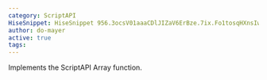 ```yaml
---
category: ScriptAPI
HiseSnippet: HiseSnippet 956.3ocsV01aaaCDlJIZaV6ErBze.7ix.Fo1tosqHXnsIwYvXKoFyYACXXnfk5TMQnHEHoRqwP+Ou+AaGEUhkScWELV8GLz81Ce3wi2wYFMGrVsgD06hkk.I5ahmuT4Vb7BlPQldBI56hOiYcfgFTczxRl0BYjnnc+Iuhnd6Qp+82O6Hljo3vJUDxkZAG9EQgvsR6rm+yBo7TVFbgnnk2G77obs5XsTWg7Y23gjRF+J1afyYd21IlD8ESxDNsYti4.KIZuizYKmuP+VUv+KEVwqkfWXDYNBTP8oZYlmwdsjiWHjYytYeaIHJyVkE1MjEte7YhLws5WkM99ZCzUQzNeDsy5za20n2n1zaXK5sAJE0hR6Enz8hmyMhR2JKd970wSU3gSNCS6soRvWxNeYb7wZzCka+B1UvoFT31HRe7vgCn3e8OLIIAy8VG8ZlgxLF1R5OR+Cz5nAzwCnO7OOLAwwpkv9kFgxk5Ld.p8rec30eteYkcQ5A8Oj9fGPYYYTmlBpLpNO.Z2AYZ94Z2KjFfks7hEfA7n1svEJKXboHyeZfHAE3VSVATlCkyf2QK0VgSnUcjS5xz.Z3W39Im5V.TIy1fa2Pw.WCFKzfTiTMRcJ8rt4.j3wlCqNsoOse.U9BfeEUDHXXOKr3dNPXg00hME5qgzw2vFuDkIknyN+EYq+bKfv3tt+7XLQBEXE2c.1u7PvxpCgOIt2opbrurb7fCF7HrhL41L.m0jNZVxfJP4uGRcuUGB1lzscAd4x0bDoMTuz4LWkgIS6604UXWkcscCzBVYZdkh6K4R4UFClGtzG+fPpXfmi8S9qjj26ipSXliQ1MP6Q6BrM4SIvLM6+5usctB8FtP0J75K7RUZ8hm79D5cMkmuQa9tUFsTBlMZ1Owv7eEXppp30fYP3r4VGw1nq2aN9i2at8nCdn4YKG0poJg6kkf5iMPgzzwE+52ldByw7Mzazg9Uh8hDdJDcBbMNcLzduW7If8JmtDmO9A89woN5rJIys9nH+72FCXNXs9+9d7Jr+1x1ym+ea9TWo38hmIb7Eali6rANhYpOGbrYp92FOIOG3tUDbu3S+8OOivI+ptxITu4LlyHdGVucdUwb7gMb.WckBj9Zvnc7UKA4gdYeFXNNvrV3eveMFG4kiZLN5FijBF2neEOT46e2vWUqA4jp9IS8v2tgxzQj5aCsyyE3yXdEmuNTePfi21.e31F3AaafOZaC7waafOYaC7G9zA5ek4Kpb5hv0FB4rYSpakDEMQwvJv5pUx+t7458L
author: do-mayer
active: true
tags: 
---
```

Implements the ScriptAPI Array function. 

